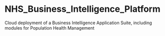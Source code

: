 # NHS_Business_Intelligence_Platform
Cloud deployment of a Business Intelligence Application Suite, including modules for Population Health Management

